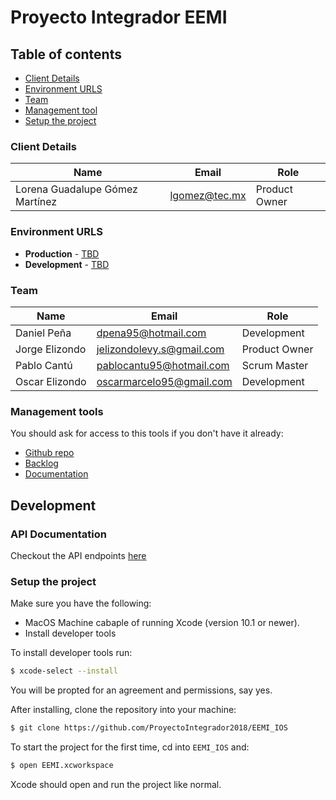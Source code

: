 # Proyecto Integrador EEMI

## Table of contents

* [Client Details](#client-details)
* [Environment URLS](#environment-urls)
* [Team](#team)
* [Management tool](#management-tools)
* [Setup the project](#setup-the-project)


### Client Details

| Name               | Email                       | Role           |
| ------------------ | --------------------------- | -------------- |
| Lorena Guadalupe Gómez Martínez     | lgomez@tec.mx | Product Owner  |


### Environment URLS

* **Production** - [TBD](TBD)
* **Development** - [TBD](TBD)

### Team

| Name           | Email             | Role        |
| -------------- | ----------------- | ----------- |
| Daniel Peña | dpena95@hotmail.com | Development |
| Jorge Elizondo | jelizondolevy.s@gmail.com | Product Owner |
| Pablo Cantú | pablocantu95@hotmail.com | Scrum Master |
| Oscar Elizondo | oscarmarcelo95@gmail.com | Development |

### Management tools

You should ask for access to this tools if you don't have it already:

* [Github repo](https://github.com/ProyectoIntegrador2018/EEMI_IOS)
* [Backlog](TBD)
* [Documentation](TBD)

## Development

### API Documentation

Checkout the API endpoints [here](endpoints.md)

### Setup the project

Make sure you have the following:

* MacOS Machine cabaple of running Xcode (version 10.1 or newer).
* Install developer tools

To install developer tools run:

```bash
$ xcode-select --install
```

You will be propted for an agreement and permissions, say yes.

After installing, clone the repository into your machine:

```bash
$ git clone https://github.com/ProyectoIntegrador2018/EEMI_IOS
```

To start the project for the first time, cd into `EEMI_IOS` and:

```bash
$ open EEMI.xcworkspace
```

Xcode should open and run the project like normal.
